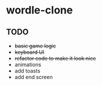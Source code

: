 # wordle-clone

## TODO

- ~~basic game logic~~
- ~~keyboard UI~~
- ~~refactor code to make it look nice~~
- animations
- add toasts
- add end screen

